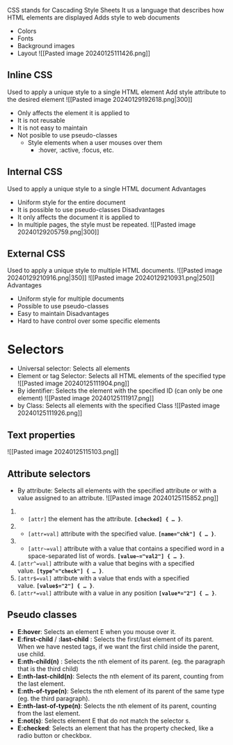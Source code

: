 CSS stands for Cascading Style Sheets
It us a language that describes how HTML elements are displayed
Adds style to web documents
- Colors
- Fonts
- Background images
- Layout
![[Pasted image 20240125111426.png]]
## Inline CSS
Used to apply a unique style to a single HTML element
Add style attribute to the desired element
![[Pasted image 20240129192618.png|300]]
- Only affects the element it is applied to
- It is not reusable
- It is not easy to maintain
- Not posible to use pseudo-classes
	- Style elements when a user mouses over them
		- :hover, :active, :focus, etc.
## Internal CSS
Used to apply a unique style to a single HTML document
Advantages
- Uniform style for the entire document
- It is possible to use pseudo-classes
Disadvantages
- It only affects the document it is applied to
- In multiple pages, the style must be repeated.
![[Pasted image 20240129205759.png|300]]
## External CSS
Used to apply a unique style to multiple HTML documents.
![[Pasted image 20240129210916.png|350]]
![[Pasted image 20240129210931.png|250]]
Advantages
- Uniform style for multiple documents
- Possible to use pseudo-classes
- Easy to maintain
Disadvantages
- Hard to have control over some specific elements

# Selectors
- Universal selector: Selects all elements
- Element or tag Selector: Selects all HTML elements of the specified type
![[Pasted image 20240125111904.png]]
- By identifier: Selects the element with the specified ID (can only be one element)
![[Pasted image 20240125111917.png]]
- by Class: Selects all elements with the specified Class
![[Pasted image 20240125111926.png]]

## Text properties
![[Pasted image 20240125115103.png]]

## Attribute selectors
- By attribute: Selects all elements with the specified attribute or with a value assigned to an attribute.
![[Pasted image 20240125115852.png]]
1. - `[attr]` the element has the attribute. **`[checked] { … }`**.
2. - `[attr=val]` attribute with the specified value. **`[name="chk"] { … }`**.
3. - `[attr~=val]` attribute with a value that contains a specified word in a space-separated list of words. **`[value~="val2"] { … }`**. 
4. `[attr^=val]` attribute with a value that begins with a specified value. **`[type^="check"] { … }`**.
5. `[attr$=val]` attribute with a value that ends with a specified value. **`[value$="2"] { … }`**.
6. `[attr*=val]` attribute with a value in any position **`[value*="2"] { … }`**.
## Pseudo classes
- **E:hover**: Selects an element E when you mouse over it.
- **E:first-child** / **:last-child** : Selects the first/last element of its parent. When we have nested tags, if we want the first child inside the parent, use child.
- **E:nth-child(n)** : Selects the nth element of its parent. (eg. the paragraph that is the third child)
- **E:nth-last-child(n)**: Selects the nth element of its parent, counting from the last element.
- **E:nth-of-type(n)**: Selects the nth element of its parent of the same type (eg. the third paragraph).
- **E:nth-last-of-type(n)**: Selects the nth element of its parent, counting from the last element.
- **E:not(s)**: Selects element E that do not match the selector s.
- **E:checked**: Selects an element that has the property checked, like a radio button or checkbox.